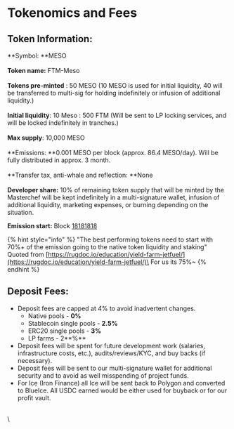 # Tokenomics and Fees

## Token Information:

**Symbol: **MESO\
\
**Token name:** FTM-Meso\
\
**Tokens pre-minted** : 50 MESO (10 MESO is used for initial liquidity, 40 will be transferred to multi-sig for holding indefinitely or infusion of additional liquidity.)\
\
**Initial liquidity**: 10 Meso : 500 FTM (Will be sent to LP locking services, and will be locked indefinitely in tranches.)\
\
**Max supply**: 10,000 MESO\
\
**Emissions: **0.001 MESO per block (approx. 86.4 MESO/day). Will be fully distributed in approx. 3 month.\
\
**Transfer tax, anti-whale and reflection: **None\
\
**Developer share:** 10% of remaining token supply that will be minted by the Masterchef will be kept indefinitely in a multi-signature wallet, infusion of additional liquidity, marketing expenses, or burning depending on the situation.

**Emission start:** Block [18181818](https://ftmscan.com/block/countdown/18181818)

{% hint style="info" %}
"The best performing tokens need to start with 70%+ of the emission going to the native token liquidity and staking" Quoted from [https://rugdoc.io/education/yield-farm-jetfuel/](https://rugdoc.io/education/yield-farm-jetfuel/)\
For us its 75%\~ 
{% endhint %}



## Deposit Fees:

* Deposit fees are capped at 4% to avoid inadvertent changes.
  * Native pools - **0%**
  * Stablecoin single pools - **2.5%**
  * ERC20 single pools - **3%**
  * LP farms - 2**%**
* Deposit fees will be spent for future development work (salaries, infrastructure costs, etc.), audits/reviews/KYC, and buy backs (if necessary).
* Deposit fees will be sent to our multi-signature wallet for additional security and to avoid as well misspending of project funds.
* For Ice (Iron Finance) all Ice will be sent back to Polygon and converted to BlueIce. All USDC earned would be either used for buyback or for our profit vault.

\
\
